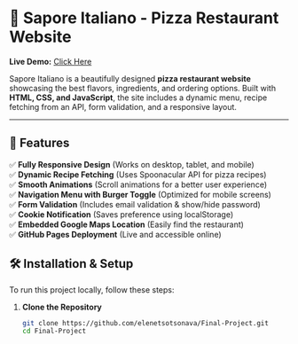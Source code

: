 # 🍕 Sapore Italiano - Pizza Restaurant Website

**Live Demo:** [Click Here](https://elenetsotsonava.github.io/SaporeItaliano/)  

Sapore Italiano is a beautifully designed **pizza restaurant website** showcasing the best flavors, ingredients, and ordering options. Built with **HTML, CSS, and JavaScript**, the site includes a dynamic menu, recipe fetching from an API, form validation, and a responsive layout.

---

## 🚀 Features

✅ **Fully Responsive Design** (Works on desktop, tablet, and mobile)  
✅ **Dynamic Recipe Fetching** (Uses Spoonacular API for pizza recipes)  
✅ **Smooth Animations** (Scroll animations for a better user experience)  
✅ **Navigation Menu with Burger Toggle** (Optimized for mobile screens)  
✅ **Form Validation** (Includes email validation & show/hide password)  
✅ **Cookie Notification** (Saves preference using localStorage)  
✅ **Embedded Google Maps Location** (Easily find the restaurant)  
✅ **GitHub Pages Deployment** (Live and accessible online)  


## 🛠️ Installation & Setup

To run this project locally, follow these steps:

1. **Clone the Repository**  
   ```sh
   git clone https://github.com/elenetsotsonava/Final-Project.git
   cd Final-Project
